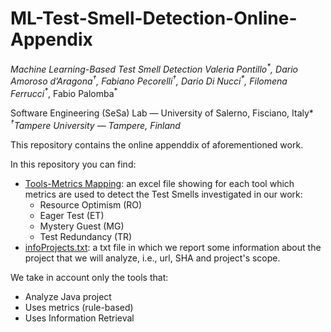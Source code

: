 # ML-Test-Smell-Detection-Online-Appendix
*Machine Learning-Based Test Smell Detection
Valeria Pontillo<sup>\*</sup>, Dario Amoroso d’Aragona<sup>†</sup>, Fabiano Pecorelli<sup>†</sup>,
Dario Di Nucci<sup>\*</sup>, Filomena Ferrucci<sup>\*</sup>*, Fabio Palomba<sup>\*</sup>

*<sup>*</sup>Software Engineering (SeSa) Lab — University of Salerno, Fisciano, Italy* </br>
*<sup>†</sup>Tampere University — Tampere, Finland*

This repository contains the online appenddix of aforementioned work.

In this repository you can find:
- [Tools-Metrics Mapping](https://github.com/darioamorosodaragona-tuni/ML-Test-Smell-Detection-Online-Appendix/blob/main/Tools-Metrics%20Mapping.xlsx): an excel file showing for each tool which metrics are used to detect the Test Smells investigated in our work:
    - Resource Optimism (RO)
    - Eager Test (ET)
    - Mystery Guest (MG)
    - Test Redundancy (TR)
- [infoProjects.txt](https://github.com/darioamorosodaragona-tuni/ML-Test-Smell-Detection-Online-Appendix/blob/main/infoProjects.txt): a txt file in which we report some information about the project that we will analyze, i.e., url, SHA and project's scope.

We take in account only the tools that:
- Analyze Java project
- Uses metrics (rule-based)
- Uses Information Retrieval 



